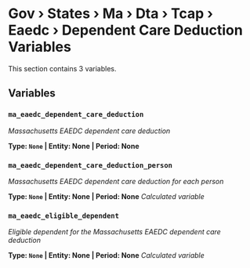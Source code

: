 # Gov › States › Ma › Dta › Tcap › Eaedc › Dependent Care Deduction Variables

This section contains 3 variables.

## Variables

### `ma_eaedc_dependent_care_deduction`
*Massachusetts EAEDC dependent care deduction*

**Type: `None` | Entity: None | Period: None**

### `ma_eaedc_dependent_care_deduction_person`
*Massachusetts EAEDC dependent care deduction for each person*

**Type: `None` | Entity: None | Period: None**
*Calculated variable*

### `ma_eaedc_eligible_dependent`
*Eligible dependent for the Massachusetts EAEDC dependent care deduction*

**Type: `None` | Entity: None | Period: None**
*Calculated variable*
